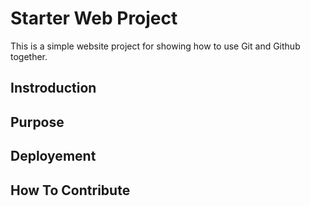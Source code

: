 # Starter Web Project

This is a simple website project for
showing how to use Git and Github together.

## Instroduction

## Purpose

## Deployement

## How To Contribute